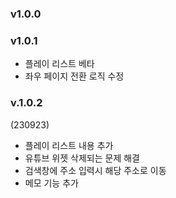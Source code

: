 ### v1.0.0

### v1.0.1
* 플레이 리스트 베타
* 좌우 페이지 전환 로직 수정
### v.1.0.2
(230923)
* 플레이 리스트 내용 추가
* 유튜브 위젯 삭제되는 문제 해결
* 검색창에 주소 입력시 해당 주소로 이동
* 메모 기능 추가